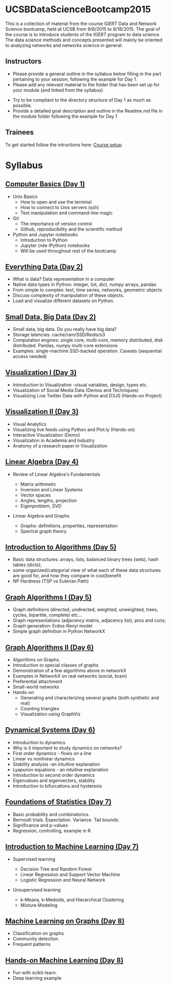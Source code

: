 # UCSBDataScienceBootcamp2015

This is a collection of material from the course IGERT Data and Network Science bootcamp, held at UCSB from 9/8/2015 to 9/18/2015.
The goal of the course is to introduce students of the IGERT program to data science. The data science methods and concepts presented will mainly be oriented to analyzing networks and networks science in general.

## Instructors

  - Please provide a general outline in the syllabus below filling in the part pertaining to your session, following the example for Day 1.
  - Please add any relevant material to the folder that has been set up for your module (and linked from the syllabus)
   * Try to be compliant to the directory structure of Day 1 as much as possible.
   * Provide a detailed goal description and outline in the Readme.md file in the module folder following the example for Day 1
  
## Trainees

To get started  follow the intructions here:
[Course setup](../..//tree/master/setup.md)

# Syllabus

## [Computer Basics (Day 1)](../..//tree/master/Day01_ComputerBasics)

  - Unix Basics
    - How to open and use the terminal
    - How to connect to Unix servers (ssh)
    - Text manipulation and command-line magic
  - Git
    - The importance of version control
    - Github, reproducibility and the scientific method
  - Python and Jupyter notebooks
    - Introduction to Python
    - Jupyter (née IPython) notebooks
    - Will be used throughout rest of the bootcamp
 
## [Everything Data (Day 2)](../..//tree/master/Day02_EverythingData)

  - What is data? Data representation in a computer
  - Native data types in Python: integer, list, dict, numpy arrays, pandas 
  - From simple to complex: text, time series, networks, geometric objects
  - Discuss complexity of manipulation of these objects. 
  - Load and visualize different datasets on Python.

## [Small Data, Big Data (Day 2)](../..//tree/master/Day02_WhatIsBigData)

  - Small data, big data. Do you really have big data? 
  - Storage latencies. cache/ram/SSD/Redis/s3 
  - Computation engines: single core, multi-core, memory distributed, disk distributed. Pandas, numpy multi-core extensions
  - Examples: single-machine SSD-backed operation. Caveats (sequential access needed)

## [Visualization I (Day 3)](../..//tree/master/Day03_Vizualization1)

  - Introduction to Visualization
      -visual variables, design, types etc.
  - Visualization of Social Media Data (Demos and Techniques)    
  - Visualizing Live Twitter Data with Python and D3JS (Hands-on Project)
  

## [Visualization II (Day 3)](../..//tree/master/Day03_Vizualization2)
  - Visual Analytics
  - Visualizing live feeds using Python and Plot.ly (Hands-on)
  - Interactive Visualization (Demo)
  - Visualization in Academia and Industry
  - Anatomy of a research paper in Visualization
  
## [Linear Algebra (Day 4)](../..//tree/master/Day04_LinearAlgebra)

  * Review of Linear Algebra's Fundamentals
    * Matrix arithmetic
    * Inversion and Linear Systems  
    * Vector spaces
    * Angles, lengths, projection
    * Eigenproblem, SVD

  * Linear Algebra and Graphs
    * Graphs: definitions, properties, representation
    * Spectral graph theory

## [Introduction to Algorithms (Day 5)](../..//tree/master/Day05_AlgorithmBasics)

  - Basic data structures:  arrays, lists, balanced binary trees (sets), hash tables (dicts); 
  - some organized/categorial view of what each of these data structures are good for, and how they compare in cost/benefit
  - NP Hardness (TSP vs Eulerian Path)

## [Graph Algorithms I (Day 5)](../..//tree/master/Day06_GraphAlgorithms1)

  - Graph definitions (directed, undirected, weighted, unweighted, trees, cycles, bipartite, complete) etc…
  - Graph representations (adjacency matrix, adjacency list); pros and cons; 
  - Graph generation: Erdos-Renyi model
  - Simple graph definition in Python NetworkX

## [Graph Algorithms II (Day 6)](../..//tree/master/Day06_GraphAlgorithms2)

  * Algorithms on Graphs.
  * Introduction to special classes of graphs
  * Demonstration of a few algorithms above in networkX
  * Examples in NetworkX on real networks (social, brain)
  * Preferential attachment
  * Small-world networks
  * Hands-on
     * Generating and characterizing several graphs (both synthetic and real)
     * Counting triangles
     * Visualization using GraphViz

## [Dynamical Systems (Day 6)](../..//tree/master/Day06_DynamicalSystems)

 - Introduction to dynamics
 - Why is it important to study dynamics on networks? 
 - First order dynamics - flows on a line
 - Linear vs nonlinear dynamics
 - Stability analysis -an intuitive explanation
 - Lyapunov equations - an intuitive explanation
 - Introduction to second order dynamics
 - Eigenvalues and eigenvectors, stability
 - Introduction to bifurcations and hysteresis

## [Foundations of Statistics (Day 7)](../..//tree/master/Day07_Stats)

  - Basic probability and combinatorics. 
  - Bernoulli trials. Expectation. Variance. Tail bounds.
  - Significance and p-values
  - Regression, controlling, example in R

## [Introduction to Machine Learning (Day 7)](../..//tree/master/Day07_MachineLearning1)

  - Supervised learning 
	* Decision Tree and Random Forest
	* Linear Regression and Support Vector Machine
	* Logistic Regression and Neural Network
 
  - Unsupervised learning
	* k-Means, k-Medoids, and Hierarchical Clustering
	* Mixture Modeling

## [Machine Learning on Graphs (Day 8)](../..//tree/master/Day07_MachineLearning2)

  - Classification on graphs
  - Community detection
  - Frequent patterns

## [Hands-on Machine Learning (Day 8)](../..//tree/master/Day08_MachineLearning3)

  - Fun with scikit-learn. 
  - Deep learning example

